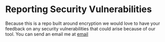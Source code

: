 # Reporting Security Vulnerabilities

Because this is a repo built around encryption we would love to have your feedback on any security vulnerabilities that could arise because of our tool. You can send an email me at [email](namankami99@gmail.com)
